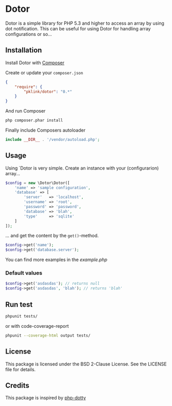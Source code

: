 # Dotor

Dotor is a simple library for PHP 5.3 and higher to access an array by using dot notification. This can be useful for using Dotor for handling array configurations or so…

## Installation

Install Dotor with [Composer](http://getcomposer.org/)

Create or update your `composer.json`

```json
{
    "require": {
        "pklink/dotor": "0.*"
    }
}
```

And run Composer

```sh
php composer.phar install
```

Finally include Composers autoloader

```php
include __DIR__ . '/vendor/autoload.php';
```

## Usage

Using `Dotor is very simple. Create an instance with your (configurarion) array...

```php
$config = new \Dotor\Dotor([
    'name' => 'sample configuration',
    'database' => [
        'server'   => 'localhost',
        'username' => 'root',
        'password' => 'password',
        'database' => 'blah',
        'type'     => 'sqlite'
    ]
]);
```

... and get the content by the `get()`-method.

```php
$config->get('name');
$config->get('database.server');
```

You can find more examples in the *example.php*

### Default values

```php
$config->get('asdasdas'); // returns null
$config->get('asdasdas', 'blah'); // returns 'blah'
```

## Run test

```bash
phpunit tests/
```

or with code-coverage-report

```bash
phpunit --coverage-html output tests/
```

## License

This package is licensed under the BSD 2-Clause License. See the LICENSE file for details.

## Credits

This package is inspired by [php-dotty](https://github.com/thesmart/php-dotty)